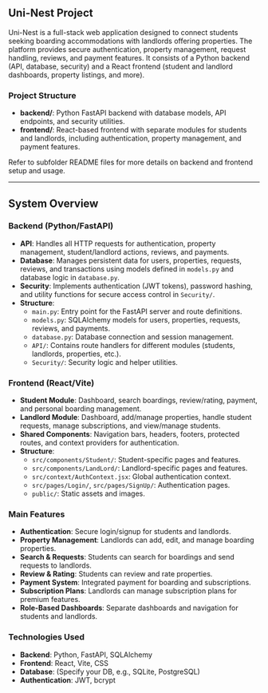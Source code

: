 ## Uni-Nest Project

Uni-Nest is a full-stack web application designed to connect students seeking boarding accommodations with landlords offering properties. The platform provides secure authentication, property management, request handling, reviews, and payment features. It consists of a Python backend (API, database, security) and a React frontend (student and landlord dashboards, property listings, and more).

### Project Structure

- **backend/**: Python FastAPI backend with database models, API endpoints, and security utilities.
- **frontend/**: React-based frontend with separate modules for students and landlords, including authentication, property management, and payment features.

Refer to subfolder README files for more details on backend and frontend setup and usage.

---

## System Overview

### Backend (Python/FastAPI)

- **API**: Handles all HTTP requests for authentication, property management, student/landlord actions, reviews, and payments.
- **Database**: Manages persistent data for users, properties, requests, reviews, and transactions using models defined in `models.py` and database logic in `database.py`.
- **Security**: Implements authentication (JWT tokens), password hashing, and utility functions for secure access control in `Security/`.
- **Structure**:
  - `main.py`: Entry point for the FastAPI server and route definitions.
  - `models.py`: SQLAlchemy models for users, properties, requests, reviews, and payments.
  - `database.py`: Database connection and session management.
  - `API/`: Contains route handlers for different modules (students, landlords, properties, etc.).
  - `Security/`: Security logic and helper utilities.

### Frontend (React/Vite)

- **Student Module**: Dashboard, search boardings, review/rating, payment, and personal boarding management.
- **Landlord Module**: Dashboard, add/manage properties, handle student requests, manage subscriptions, and view/manage students.
- **Shared Components**: Navigation bars, headers, footers, protected routes, and context providers for authentication.
- **Structure**:
  - `src/components/Student/`: Student-specific pages and features.
  - `src/components/LandLord/`: Landlord-specific pages and features.
  - `src/context/AuthContext.jsx`: Global authentication context.
  - `src/pages/Login/`, `src/pages/SignUp/`: Authentication pages.
  - `public/`: Static assets and images.

### Main Features

- **Authentication**: Secure login/signup for students and landlords.
- **Property Management**: Landlords can add, edit, and manage boarding properties.
- **Search & Requests**: Students can search for boardings and send requests to landlords.
- **Review & Rating**: Students can review and rate properties.
- **Payment System**: Integrated payment for boarding and subscriptions.
- **Subscription Plans**: Landlords can manage subscription plans for premium features.
- **Role-Based Dashboards**: Separate dashboards and navigation for students and landlords.

### Technologies Used

- **Backend**: Python, FastAPI, SQLAlchemy
- **Frontend**: React, Vite, CSS
- **Database**: (Specify your DB, e.g., SQLite, PostgreSQL)
- **Authentication**: JWT, bcrypt

